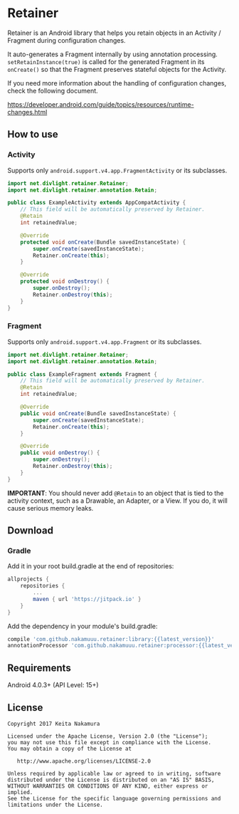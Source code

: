 # Retainer

Retainer is an Android library that helps you retain objects in an Activity / Fragment during configuration changes.

It auto-generates a Fragment internally by using annotation processing.
`setRetainInstance(true)` is called for the generated Fragment in its `onCreate()` so that the Fragment preserves stateful objects for the Activity.

If you need more information about the handling of configuration changes, check the following document.

https://developer.android.com/guide/topics/resources/runtime-changes.html

## How to use

### Activity

Supports only `android.support.v4.app.FragmentActivity` or its subclasses.

```java
import net.divlight.retainer.Retainer;
import net.divlight.retainer.annotation.Retain;

public class ExampleActivity extends AppCompatActivity {
    // This field will be automatically preserved by Retainer.
    @Retain
    int retainedValue;

    @Override
    protected void onCreate(Bundle savedInstanceState) {
        super.onCreate(savedInstanceState);
        Retainer.onCreate(this);
    }

    @Override
    protected void onDestroy() {
        super.onDestroy();
        Retainer.onDestroy(this);
    }
}
```

### Fragment

Supports only `android.support.v4.app.Fragment` or its subclasses.

```java
import net.divlight.retainer.Retainer;
import net.divlight.retainer.annotation.Retain;

public class ExampleFragment extends Fragment {
    // This field will be automatically preserved by Retainer.
    @Retain
    int retainedValue;

    @Override
    public void onCreate(Bundle savedInstanceState) {
        super.onCreate(savedInstanceState);
        Retainer.onCreate(this);
    }

    @Override
    public void onDestroy() {
        super.onDestroy();
        Retainer.onDestroy(this);
    }
}
```

**IMPORTANT**: You should never add `@Retain` to an object that is tied to the activity context, such as a Drawable, an Adapter, or a View.
If you do, it will cause serious memory leaks.

## Download

### Gradle

Add it in your root build.gradle at the end of repositories:

```groovy
allprojects {
    repositories {
        ...
        maven { url 'https://jitpack.io' }
    }
}
```

Add the dependency in your module's build.gradle:

```groovy
compile 'com.github.nakamuuu.retainer:library:{{latest_version}}'
annotationProcessor 'com.github.nakamuuu.retainer:processor:{{latest_version}}'
```

## Requirements

Android 4.0.3+ (API Level: 15+)

## License

```
Copyright 2017 Keita Nakamura

Licensed under the Apache License, Version 2.0 (the "License");
you may not use this file except in compliance with the License.
You may obtain a copy of the License at

   http://www.apache.org/licenses/LICENSE-2.0

Unless required by applicable law or agreed to in writing, software
distributed under the License is distributed on an "AS IS" BASIS,
WITHOUT WARRANTIES OR CONDITIONS OF ANY KIND, either express or implied.
See the License for the specific language governing permissions and
limitations under the License.
```
